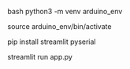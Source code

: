 bash
python3 -m venv arduino_env

source arduino_env/bin/activate

pip install streamlit pyserial

streamlit run app.py
